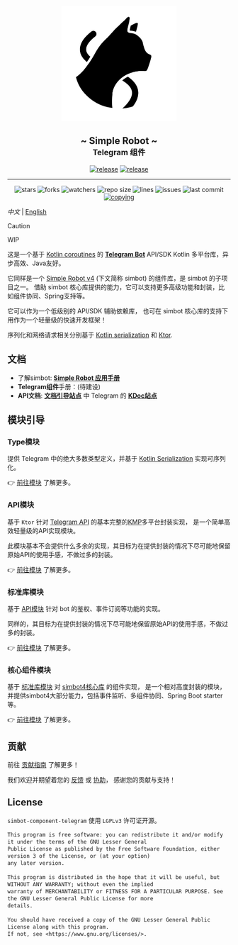 <!--suppress HtmlDeprecatedAttribute -->
<div align="center">
<picture>
  <source media="(prefers-color-scheme: dark)" srcset=".simbot/logo-dark.svg">
  <source media="(prefers-color-scheme: light)" srcset=".simbot/logo.svg">
  <img alt="simbot logo" src=".simbot/logo.svg" width="260" />
</picture>
<h2>
    ~ Simple Robot ~ <br/> <small>Telegram 组件</small>
</h2>
<a href="https://github.com/simple-robot/simbot-component-telegram/releases/latest"><img alt="release" src="https://img.shields.io/github/v/release/simple-robot/simbot-component-telegram" /></a>
<a href="https://repo1.maven.org/maven2/love/forte/simbot/component/simbot-component-telegram-api/" target="_blank">
  <img alt="release" src="https://img.shields.io/maven-central/v/love.forte.simbot.component/simbot-component-telegram-api" /></a>
   <hr>
   <img alt="stars" src="https://img.shields.io/github/stars/simple-robot/simbot-component-telegram" />
   <img alt="forks" src="https://img.shields.io/github/forks/simple-robot/simbot-component-telegram" />
   <img alt="watchers" src="https://img.shields.io/github/watchers/simple-robot/simbot-component-telegram" />
   <img alt="repo size" src="https://img.shields.io/github/repo-size/simple-robot/simbot-component-telegram" />
   <img alt="lines" src="https://img.shields.io/tokei/lines/github/simple-robot/simbot-component-telegram" />
   <img alt="issues" src="https://img.shields.io/github/issues-closed/simple-robot/simbot-component-telegram?color=green" />
   <img alt="last commit" src="https://img.shields.io/github/last-commit/simple-robot/simbot-component-telegram" />
   <a href="./COPYING"><img alt="copying" src="https://img.shields.io/github/license/simple-robot/simbot-component-telegram" /></a>

</div>

_中文_ | [English](README.md)

> [!caution]
> WIP

这是一个基于 [Kotlin coroutines](https://github.com/Kotlin/kotlinx.coroutines)
的 [**Telegram Bot**][telegram bot doc] API/SDK 
Kotlin 多平台库，异步高效、Java友好。

它同样是一个 [Simple Robot v4][simbot4 gh] (下文简称 simbot)
的组件库，是 simbot 的子项目之一。
借助 simbot 核心库提供的能力，它可以支持更多高级功能和封装，比如组件协同、Spring支持等。

它可以作为一个低级别的 API/SDK 辅助依赖库，
也可在 simbot 核心库的支持下用作为一个轻量级的快速开发框架！ 

序列化和网络请求相关分别基于 [Kotlin serialization](https://github.com/Kotlin/kotlinx.serialization) 
和 [Ktor](https://ktor.io/).

## 文档

- 了解simbot: [**Simple Robot 应用手册**](https://simbot.forte.love)
- **Telegram组件**手册：(待建设)
- **API文档**: [**文档引导站点**](https://docs.simbot.forte.love) 中 Telegram 的 [**KDoc站点**](https://docs.simbot.forte.love/components/telegram)

## 模块引导
### Type模块

提供 Telegram 中的绝大多数类型定义，并基于
[Kotlin Serialization](https://github.com/Kotlin/kotlinx.serialization)
实现可序列化。

👉 [前往模块](simbot-component-telegram-type/README_CN.md) 了解更多。

### API模块

基于 `Ktor` 针对 [Telegram API](https://telegram.com/developers/docs/intro) 
的基本完整的[KMP](https://kotlinlang.org/docs/multiplatform.html)多平台封装实现，
是一个简单高效轻量级的API实现模块。

此模块基本不会提供什么多余的实现，其目标为在提供封装的情况下尽可能地保留原始API的使用手感，不做过多的封装。

👉 [前往模块](simbot-component-telegram-api/README_CN.md) 了解更多。

### 标准库模块

基于 [API模块](simbot-component-telegram-api) 针对 bot 的鉴权、事件订阅等功能的实现。

同样的，其目标为在提供封装的情况下尽可能地保留原始API的使用手感，不做过多的封装。

👉 [前往模块](simbot-component-telegram-stdlib) 了解更多。

### 核心组件模块

基于 
[标准库模块](simbot-component-telegram-stdlib) 
对 [simbot4核心库](https://github.com/simple-robot/simpler-robot) 
的组件实现，
是一个相对高度封装的模块，并提供simbot4大部分能力，包括事件监听、多组件协同、Spring Boot starter 等。

👉 [前往模块](simbot-component-telegram-core) 了解更多。

## 贡献

前往 [贡献指南](docs/CONTRIBUTING_CN.md) 了解更多！

我们欢迎并期望着您的
[反馈](https://github.com/simple-robot/simbot-component-telegram/issues)
或
[协助](https://github.com/simple-robot/simbot-component-telegram/pulls)，
感谢您的贡献与支持！

## License

`simbot-component-telegram` 使用 `LGPLv3` 许可证开源。

```
This program is free software: you can redistribute it and/or modify it under the terms of the GNU Lesser General 
Public License as published by the Free Software Foundation, either version 3 of the License, or (at your option) 
any later version.

This program is distributed in the hope that it will be useful, but WITHOUT ANY WARRANTY; without even the implied 
warranty of MERCHANTABILITY or FITNESS FOR A PARTICULAR PURPOSE. See the GNU Lesser General Public License for more 
details.

You should have received a copy of the GNU Lesser General Public License along with this program. 
If not, see <https://www.gnu.org/licenses/>.
```

[simbot4 gh]: https://github.com/simple-robot/simpler-robot/tree/v4-dev
[simbot doc]: https://simbot.forte.love
[telegram bot doc]:https://core.telegram.org/bots/api
[KMP]: https://kotlinlang.org/docs/multiplatform.html
